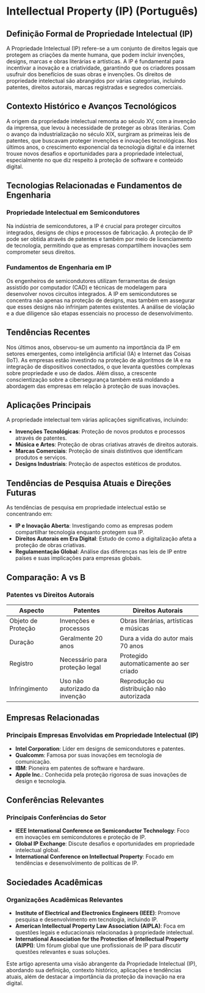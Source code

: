 # Intellectual Property (IP) (Português)

## Definição Formal de Propriedade Intelectual (IP)

A Propriedade Intelectual (IP) refere-se a um conjunto de direitos legais que protegem as criações da mente humana, que podem incluir invenções, designs, marcas e obras literárias e artísticas. A IP é fundamental para incentivar a inovação e a criatividade, garantindo que os criadores possam usufruir dos benefícios de suas obras e invenções. Os direitos de propriedade intelectual são abrangidos por várias categorias, incluindo patentes, direitos autorais, marcas registradas e segredos comerciais.

## Contexto Histórico e Avanços Tecnológicos

A origem da propriedade intelectual remonta ao século XV, com a invenção da imprensa, que levou à necessidade de proteger as obras literárias. Com o avanço da industrialização no século XIX, surgiram as primeiras leis de patentes, que buscavam proteger invenções e inovações tecnológicas. Nos últimos anos, o crescimento exponencial da tecnologia digital e da internet trouxe novos desafios e oportunidades para a propriedade intelectual, especialmente no que diz respeito à proteção de software e conteúdo digital.

## Tecnologias Relacionadas e Fundamentos de Engenharia

### Propriedade Intelectual em Semicondutores

Na indústria de semicondutores, a IP é crucial para proteger circuitos integrados, designs de chips e processos de fabricação. A proteção de IP pode ser obtida através de patentes e também por meio de licenciamento de tecnologia, permitindo que as empresas compartilhem inovações sem comprometer seus direitos.

### Fundamentos de Engenharia em IP

Os engenheiros de semicondutores utilizam ferramentas de design assistido por computador (CAD) e técnicas de modelagem para desenvolver novos circuitos integrados. A IP em semicondutores se concentra não apenas na proteção de designs, mas também em assegurar que esses designs não infrinjam patentes existentes. A análise de violação e a due diligence são etapas essenciais no processo de desenvolvimento.

## Tendências Recentes

Nos últimos anos, observou-se um aumento na importância da IP em setores emergentes, como inteligência artificial (IA) e Internet das Coisas (IoT). As empresas estão investindo na proteção de algoritmos de IA e na integração de dispositivos conectados, o que levanta questões complexas sobre propriedade e uso de dados. Além disso, a crescente conscientização sobre a cibersegurança também está moldando a abordagem das empresas em relação à proteção de suas inovações.

## Aplicações Principais

A propriedade intelectual tem várias aplicações significativas, incluindo:

- **Invenções Tecnológicas**: Proteção de novos produtos e processos através de patentes.
- **Música e Artes**: Proteção de obras criativas através de direitos autorais.
- **Marcas Comerciais**: Proteção de sinais distintivos que identificam produtos e serviços.
- **Designs Industriais**: Proteção de aspectos estéticos de produtos.

## Tendências de Pesquisa Atuais e Direções Futuras

As tendências de pesquisa em propriedade intelectual estão se concentrando em:

- **IP e Inovação Aberta**: Investigando como as empresas podem compartilhar tecnologia enquanto protegem sua IP.
- **Direitos Autorais em Era Digital**: Estudo de como a digitalização afeta a proteção de obras criativas.
- **Regulamentação Global**: Análise das diferenças nas leis de IP entre países e suas implicações para empresas globais.

## Comparação: A vs B

### Patentes vs Direitos Autorais

| Aspecto             | Patentes                                           | Direitos Autorais                                  |
|---------------------|---------------------------------------------------|---------------------------------------------------|
| Objeto de Proteção  | Invenções e processos                              | Obras literárias, artísticas e músicas            |
| Duração              | Geralmente 20 anos                                 | Dura a vida do autor mais 70 anos                 |
| Registro             | Necessário para proteção legal                     | Protegido automaticamente ao ser criado           |
| Infringimento        | Uso não autorizado da invenção                     | Reprodução ou distribuição não autorizada          |

## Empresas Relacionadas

### Principais Empresas Envolvidas em Propriedade Intelectual (IP)

- **Intel Corporation**: Líder em designs de semicondutores e patentes.
- **Qualcomm**: Famosa por suas inovações em tecnologia de comunicação.
- **IBM**: Pioneira em patentes de software e hardware.
- **Apple Inc.**: Conhecida pela proteção rigorosa de suas inovações de design e tecnologia.

## Conferências Relevantes

### Principais Conferências do Setor

- **IEEE International Conference on Semiconductor Technology**: Foco em inovações em semicondutores e proteção de IP.
- **Global IP Exchange**: Discute desafios e oportunidades em propriedade intelectual global.
- **International Conference on Intellectual Property**: Focado em tendências e desenvolvimento de políticas de IP.

## Sociedades Acadêmicas

### Organizações Acadêmicas Relevantes

- **Institute of Electrical and Electronics Engineers (IEEE)**: Promove pesquisa e desenvolvimento em tecnologia, incluindo IP.
- **American Intellectual Property Law Association (AIPLA)**: Foca em questões legais e educacionais relacionadas à propriedade intelectual.
- **International Association for the Protection of Intellectual Property (AIPPI)**: Um fórum global que une profissionais de IP para discutir questões relevantes e suas soluções.

Este artigo apresenta uma visão abrangente da Propriedade Intelectual (IP), abordando sua definição, contexto histórico, aplicações e tendências atuais, além de destacar a importância da proteção da inovação na era digital.